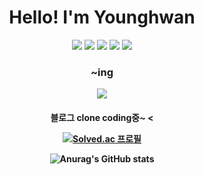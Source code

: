 <div align="center">
  <h1> Hello! I'm Younghwan </h1>

  <img src="https://img.shields.io/badge/Python-3776AB?style=flat-squre&logo=python&logoColor=white"> <img src="https://img.shields.io/badge/java-007396?style=flat-squre&logo=Java&logoColor=white">  <img src="https://img.shields.io/badge/Python-3776AB?style=flat-squre&logo=python&logoColor=white">
  <img src="https://img.shields.io/badge/HTML-E34F26? style=flat-squre&logo=HTML5&logoColor=white"> <img src="https://img.shields.io/badge/CSS3-1572B6? style=flat-squre&logo=CSS3&logoColor=white">

  <h3> ~ing </h3>
  <img src="https://img.shields.io/badge/Django-092E20?style=flat-squre&logo=django&logoColor=white">
  <h4> 블로그 clone coding중~ <

  [![Solved.ac
  프로필](http://mazassumnida.wtf/api/generate_badge?boj=jouny007)](https://solved.ac/profile/jouny007)


  ![Anurag's GitHub stats](https://github-readme-stats.vercel.app/api?username=joun008&theme=vue-dark&show_icons=true)
</div>
